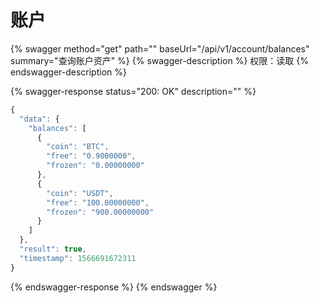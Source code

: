 # 账户

{% swagger method="get" path="" baseUrl="/api/v1/account/balances" summary="查询账户资产" %}
{% swagger-description %}
权限：读取
{% endswagger-description %}

{% swagger-response status="200: OK" description="" %}
```javascript
{ 
  "data": {
    "balances": [
      {
        "coin": "BTC",
        "free": "0.9000000",
        "frozen": "0.00000000"
      },
      {
        "coin": "USDT",
        "free": "100.00000000",
        "frozen": "900.00000000"
      }
    ]
  },
  "result": true,
  "timestamp": 1566691672311
}
```
{% endswagger-response %}
{% endswagger %}

